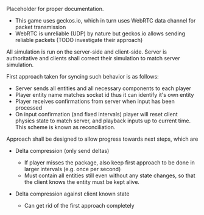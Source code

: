 Placeholder for proper documentation.

- This game uses geckos.io, which in turn uses WebRTC data channel for packet transmission
- WebRTC is unreliable (UDP) by nature but geckos.io allows sending reliable packets (TODO investigate their approach)

All simulation is run on the server-side and client-side. Server is authoritative and clients shall correct their simulation to match server simulation.

First approach taken for syncing such behavior is as follows:

- Server sends all entities and all necessary components to each player
- Player entity name matches socket id thus it can identify it's own entity
- Player receives confirmations from server when input has been processed
- On input confirmation (and fixed intervals) player will reset client physics state to match server, and playback inputs up to current time. This scheme is known as reconciliation.

Approach shall be designed to allow progress towards next steps, which are

- Delta compression (only send deltas)

  - If player misses the package, also keep first approach to be done in larger intervals (e.g. once per second)
  - Must contain all entities still even without any state changes, so that the client knows the entity must be kept alive.

- Delta compression against client known state
  - Can get rid of the first approach completely
